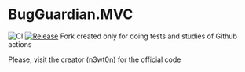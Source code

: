 # BugGuardian.MVC
![CI](https://github.com/alexandrezanatta/BugGuardian.MVC/workflows/CI/badge.svg)
[![Release](https://img.shields.io/github/release/alexandrezanatta/BugGuardian.MVC.svg)](https://github.com/alexandrezanatta/BugGuardian.MVC/releases/latest)
Fork created only for doing tests and studies of Github actions

Please, visit the creator (n3wt0n) for the official code




